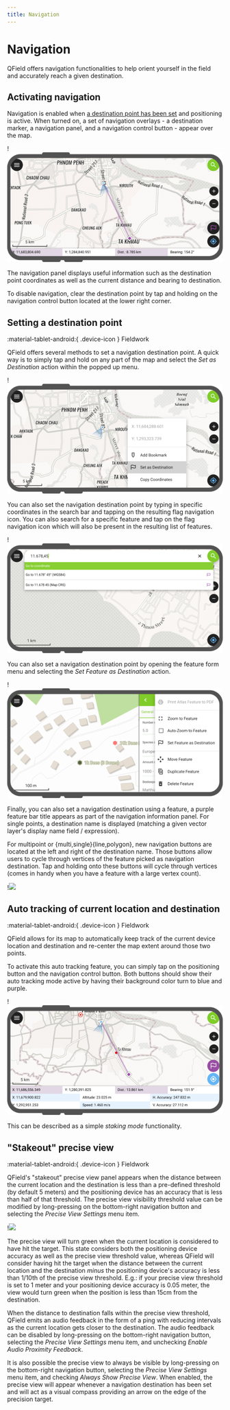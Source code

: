 ```yaml
---
title: Navigation
---
```


# Navigation

QField offers navigation functionalities to help orient yourself in the field and accurately reach a given destination.

## Activating navigation 

Navigation is enabled when [a destination point has been set](#setting-a-destination-point) and positioning is active. When turned on, a set of navigation overlays - a destination marker, a navigation panel, and a navigation control button - appear over the map.

!![](../assets/images/navigation.png)

The navigation panel displays useful information such as the destination point coordinates as well as the current distance and bearing to destination.

To disable navigation, clear the destination point by tap and holding on the navigation control button located at the lower right corner.

## Setting a destination point
:material-tablet-android:{ .device-icon } Fieldwork

QField offers several methods to set a navigation destination point. A quick way is to simply tap and hold on any part of the map and select the *Set as Destination* action within the popped up menu.

!![](../assets/images/navigation-add-from-touch.png)

You can also set the navigation destination point by typing in specific coordinates in the search bar and tapping on the resulting flag navigation icon. You can also search for a specific feature and tap on the flag navigation icon which will also be present in the resulting list of features.

!![](../assets/images/navigation-search-bar.png)

You can also set a navigation destination point by opening the feature form menu and selecting the *Set Feature as Destination* action.

!![](../assets/images/navigation-destination-feature-form.png)

Finally, you can also set a navigation destination using a feature, a purple feature bar title appears as part of the navigation information panel. For single points, a destination name is displayed (matching a given vector layer's display name field / expression).

For multipoint or {multi,single}{line,polygon}, new navigation buttons are located at the left and right of the destination name. Those buttons allow users to cycle through vertices of the feature picked as navigation destination. Tap and holding onto these buttons will cycle through vertices (comes in handy when you have a feature with a large vertex count).

!![](../assets/images/navigation-polygon.webp)

## Auto tracking of current location and destination
:material-tablet-android:{ .device-icon } Fieldwork

QField allows for its map to automatically keep track of the current device location and destination and re-center the map extent around those two points.

To activate this auto tracking feature, you can simply tap on the positioning button and the navigation control button. Both buttons should show their auto tracking mode active by having their background color turn to blue and purple.

!![](../assets/images/navigation-auto-tracking.png)

This can be described as a simple *staking mode* functionality.

## "Stakeout" precise view
:material-tablet-android:{ .device-icon } Fieldwork

QField's "stakeout" precise view panel appears when the distance between the current location and the destination is less than a pre-defined threshold (by default 5 meters) and the positioning device has an accuracy that is less than half of that threshold. The precise view visibility threshold value can be modified by long-pressing on the bottom-right navigation button and selecting the *Precise View Settings* menu item.

!![](../assets/images/navigation-precise-view.webp)

The precise view will turn green when the current location is considered to have hit the target. This state considers both the positioning device accuracy as well as the precise view threshold value, whereas QField will consider having hit the target when the distance between the current location and the destination *minus* the positioning device's accuracy is less than 1/10th of the precise view threshold. E.g.: if your precise view threshold is set to 1 meter and your positioning device accuracy is 0.05 meter, the view would turn green when the position is less than 15cm from the destination.

When the distance to destination falls within the precise view threshold, QField emits an audio feedback in the form of a ping with reducing intervals as the current location gets closer to the destination. The audio feedback can be disabled by long-pressing on the bottom-right navigation button, selecting the *Precise View Settings* menu item, and unchecking *Enable Audio Proximity Feedback*.

It is also possible the precise view to always be visible by long-pressing on the bottom-right navigation button, selecting the *Precise View Settings* menu item, and checking *Always Show Precise View*. When enabled, the precise view will appear whenever a navigation destination has been set and will act as a visual compass providing an arrow on the edge of the precision target.
